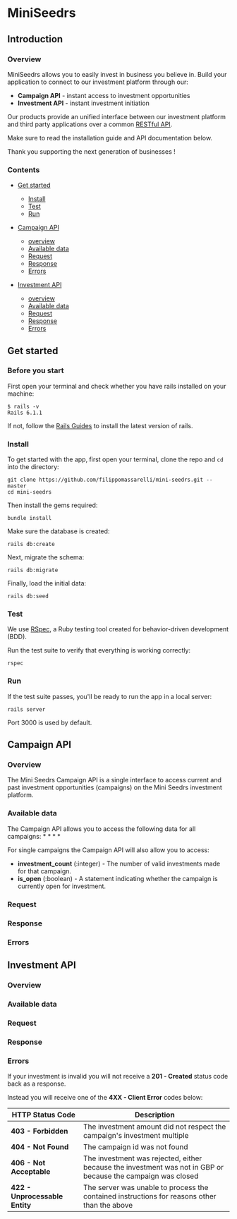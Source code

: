 # MiniSeedrs

## Introduction

### Overview

MiniSeedrs allows you to easily invest in business you believe in. Build your application to connect to our investment platform through our:

* **Campaign API** - instant access to investment opportunities
* **Investment API** - instant investment initiation

Our products provide an unified interface between our investment platform and third party applications over a common [RESTful API](https://en.wikipedia.org/wiki/Representational_state_transfer).

Make sure to read the installation guide and API documentation below. 

Thank you supporting the next generation of businesses !

### Contents

- [Get started](#get-started)
  * [Install](#install)
  * [Test](#test)
  * [Run](#run)
  
- [Campaign API](#campaign-api)
  * [overview](#overview)
  * [Available data](#available-data)
  * [Request](#requests)
  * [Response](#response)
  * [Errors](#errors)
  

- [Investment API](#investment-api)
  * [overview](#overview)
  * [Available data](#available-data)
  * [Request](#requests)
  * [Response](#response)
  * [Errors](#errors)



## Get started

### Before you start

First open your terminal and check whether you have rails installed on your machine:
```
$ rails -v
Rails 6.1.1
```

If not, follow the [Rails Guides](https://guides.rubyonrails.org/v5.0/getting_started.html) to install the latest version of rails.


### Install

To get started with the app, first open your terminal, clone the repo and `cd` into the directory:
```
git clone https://github.com/filippomassarelli/mini-seedrs.git --master
cd mini-seedrs
```

Then install the gems required:
```
bundle install
```

Make sure the database is created:
```
rails db:create
```

Next, migrate the schema:
```
rails db:migrate
```

Finally, load the initial data:
```
rails db:seed
```

### Test

We use [RSpec](https://rspec.info/), a Ruby testing tool created for behavior-driven development (BDD). 

Run the test suite to verify that everything is working correctly:

```
rspec
```

### Run

If the test suite passes, you'll be ready to run the app in a local server:

```
rails server
```

Port 3000 is used by default.


## Campaign API

### Overview

The Mini Seedrs Campaign API is a single interface to access current and past investment opportunities (campaigns) on the Mini Seedrs investment platform.


### Available data

The Campaign API allows you to access the following data for all campaigns:
*
*
*
*

For single campaigns the Campaign API will also allow you to access:
* **investment_count** (:integer) - The number of valid investments made for that campaign.
* **is_open** (:boolean) - A statement indicating whether the campaign is currently open for investment.

### Request

### Response

### Errors
  

## Investment API

### Overview

### Available data

### Request

### Response

### Errors

If your investment is invalid you will not receive a **201 - Created** status code back as a response. 

Instead you will receive one of the **4XX - Client Error** codes below:

| HTTP Status Code | Description |
| --- | ---- |
| **403 - Forbidden** | The investment amount did not respect the campaign's investment multiple |
| **404 - Not Found** | The campaign id was not found |
| **406 - Not Acceptable** | The investment was rejected, either because the investment was not in GBP or because the campaign was closed |
| **422 - Unprocessable Entity** | The server was unable to process the contained instructions for reasons other than the above |


